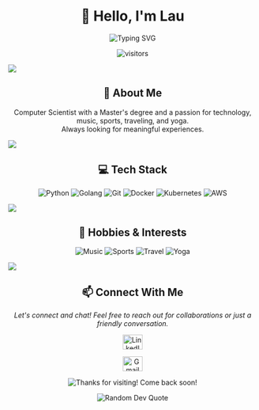 <h1 align="center">👋 Hello, I'm Lau</h1>
<p align="center">
  <img src="https://readme-typing-svg.herokuapp.com?font=Fira+Code&pause=1000&color=36BCF7&center=true&vCenter=true&width=435&lines=Computer+Scientist+(MSc);Music+Lover;Sports+Enthusiast;Travel+Addict;Yoga+Practitioner;Always+Learning" alt="Typing SVG" />
</p>

<p align="center">
  <img src="https://visitor-badge.laobi.icu/badge?page_id=lautalom.lautalom" alt="visitors"/>
</p>

<!-- Divider -->
<img src="https://user-images.githubusercontent.com/73097560/115834477-dbab4500-a447-11eb-908a-139a6edaec5c.gif">

<!-- About Me Section -->
<h2 align="center">🚀 About Me</h2>
<p align="center">
  Computer Scientist with a Master's degree and a passion for technology, music, sports, traveling, and yoga.
  <br>Always looking for meaningful experiences.
</p>

<!-- Divider -->
<img src="https://user-images.githubusercontent.com/73097560/115834477-dbab4500-a447-11eb-908a-139a6edaec5c.gif">

<!-- 
<!-- Featured Projects Section -->
<!-- <h2 align="center">🔥 Featured Projects</h2>

<p align="center">
  <a href="https://github.com/lautalom/project-one">
    <img align="center" src="https://github-readme-stats.vercel.app/api/pin/?username=lautalom&repo=project-one&theme=tokyonight&hide_border=true" />
  </a>
  <a href="https://github.com/lautalom/project-two">
    <img align="center" src="https://github-readme-stats.vercel.app/api/pin/?username=lautalom&repo=project-two&theme=tokyonight&hide_border=true" />
  </a>
</p>
  <a href="https://github.com/lautalom/project-four">
    <img align="center" src="https://github-readme-stats.vercel.app/api/pin/?username=lautalom&repo=project-four&theme=tokyonight&hide_border=true" />
  </a>
</p>

<p align="center">
  <a href="https://github.com/lautalom?tab=repositories">
    <img src="https://img.shields.io/badge/View%20All%20Repositories-2962FF?style=for-the-badge&logo=github&logoColor=white" alt="View All Repositories"/>
  </a>
</p>
-->

<!-- Tech Stack Section -->
<h2 align="center">💻 Tech Stack</h2>
<p align="center">
  <img src="https://img.shields.io/badge/Python-3776AB?style=for-the-badge&logo=python&logoColor=white" alt="Python"/>
  <img src="https://img.shields.io/badge/Go-00ADD8?style=for-the-badge&logo=go&logoColor=white" alt="Golang"/>
  <img src="https://img.shields.io/badge/Git-F05032?style=for-the-badge&logo=git&logoColor=white" alt="Git"/>
  <img src="https://img.shields.io/badge/Docker-2CA5E0?style=for-the-badge&logo=docker&logoColor=white" alt="Docker"/>
  <img src="https://img.shields.io/badge/Kubernetes-326CE5?style=for-the-badge&logo=kubernetes&logoColor=white" alt="Kubernetes"/>
  <img src="https://img.shields.io/badge/AWS-232F3E?style=for-the-badge&logo=amazon-aws&logoColor=white" alt="AWS"/>
</p>

<!-- Divider -->
<img src="https://user-images.githubusercontent.com/73097560/115834477-dbab4500-a447-11eb-908a-139a6edaec5c.gif">

<!-- Hobbies Section -->
<h2 align="center">🎵 Hobbies & Interests</h2>
<p align="center">
  <img src="https://img.shields.io/badge/Music-1DB954?style=for-the-badge&logo=spotify&logoColor=white" alt="Music"/>
  <img src="https://img.shields.io/badge/Sports-FF2625?style=for-the-badge&logo=nike&logoColor=white" alt="Sports"/>
  <img src="https://img.shields.io/badge/Travel-FF5A5F?style=for-the-badge&logo=airbnb&logoColor=white" alt="Travel"/>
  <img src="https://img.shields.io/badge/Yoga-8A2BE2?style=for-the-badge&logo=data:image/svg+xml;base64,PHN2ZyB4bWxucz0iaHR0cDovL3d3dy53My5vcmcvMjAwMC9zdmciIHZpZXdCb3g9IjAgMCAyNCAyNCI+PHBhdGggZmlsbD0id2hpdGUiIGQ9Ik0xMiwyQTEwLDEwIDAgMCwxIDIyLDEyQTEwLDEwIDAgMCwxIDEyLDIyQTEwLDEwIDAgMCwxIDIsMTJBMTAsMTAgMCAwLDEgMTIsMk0xMiw0QTgsOCAwIDAsMCA0LDEyQTgsOCAwIDAsMCAxMiwyMEE4LDggMCAwLDAgMjAsMTJBOCw4IDAgMCwwIDEyLDRNMTIsMTBBMiwyIDAgMCwxIDE0LDEyQTIsMiAwIDAsMSAxMiwxNEEyLDIgMCAwLDEgMTAsMTJBMiwyIDAgMCwxIDEyLDEwWiIgLz48L3N2Zz4=&logoColor=white" alt="Yoga"/>
</p>

<!-- Divider -->
<img src="https://user-images.githubusercontent.com/73097560/115834477-dbab4500-a447-11eb-908a-139a6edaec5c.gif">

<!-- Footer -->
<h2 align="center">📫 Connect With Me</h2>
<p align="center">
  <i>Let's connect and chat! Feel free to reach out for collaborations or just a friendly conversation.</i>
</p>

<p align="center">
  <a href="https://www.linkedin.com/in/lautaro-lombardi/">
    <img src="https://raw.githubusercontent.com/rahuldkjain/github-profile-readme-generator/master/src/images/icons/Social/linked-in-alt.svg" alt="LinkedIn" height="30" width="40" />
  </a>
</p>

<p align="center">
  <a href="mailto:lautarolombardi19@gmail.com">
    <img src="https://raw.githubusercontent.com/rahuldkjain/github-profile-readme-generator/master/src/images/icons/Social/mail.svg" alt="Gmail" height="30" width="40" />
  </a>
</p>

<p align="center">
  <img src="https://img.shields.io/badge/Thanks%20for%20visiting!-Come%20back%20soon!-blue?style=for-the-badge" alt="Thanks for visiting! Come back soon!"/>
</p>


<!-- Quote -->
<p align="center">
  <img src="https://quotes-github-readme.vercel.app/api?type=horizontal&theme=tokyonight" alt="Random Dev Quote"/>
</p>
